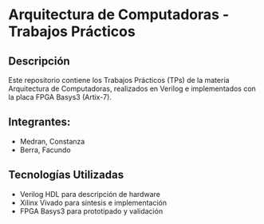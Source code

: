 # Arquitectura de Computadoras - Trabajos Prácticos

## Descripción
Este repositorio contiene los Trabajos Prácticos (TPs) de la materia Arquitectura de Computadoras, realizados en Verilog e implementados con la placa FPGA Basys3 (Artix-7).

## Integrantes:
- Medran, Constanza
- Berra, Facundo

## Tecnologías Utilizadas
- Verilog HDL para descripción de hardware
- Xilinx Vivado para síntesis e implementación
- FPGA Basys3 para prototipado y validación